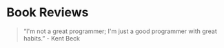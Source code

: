 # Book Reviews

>  “I'm not a great programmer; I'm just a good programmer with great habits.” - Kent Beck


